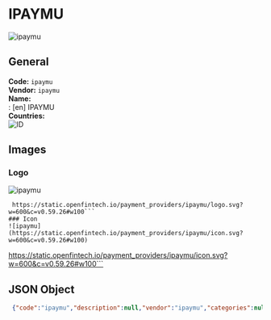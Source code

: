 # IPAYMU 
![ipaymu](https://static.openfintech.io/payment_providers/ipaymu/logo.svg?w=600&c=v0.59.26#w100)  
## General 
**Code:** `ipaymu`  
**Vendor:** `ipaymu`  
**Name:**  
:	[en] IPAYMU  
**Countries:**  
![ID](https://cdnjs.cloudflare.com/ajax/libs/flag-icon-css/3.3.0/flags/4x3/ID.svg#w24)  
 
## Images 
### Logo 
![ipaymu](https://static.openfintech.io/payment_providers/ipaymu/logo.svg?w=600&c=v0.59.26#w100)  
```
 https://static.openfintech.io/payment_providers/ipaymu/logo.svg?w=600&c=v0.59.26#w100```  
### Icon 
![ipaymu](https://static.openfintech.io/payment_providers/ipaymu/icon.svg?w=600&c=v0.59.26#w100)  
```
 https://static.openfintech.io/payment_providers/ipaymu/icon.svg?w=600&c=v0.59.26#w100```  
## JSON Object 
```json
 {"code":"ipaymu","description":null,"vendor":"ipaymu","categories":null,"countries":["ID"],"payment_method":null,"payout_method":null,"metadata":{"about_payments_code":"ipaymu"},"name":{"en":"IPAYMU"}}```  
